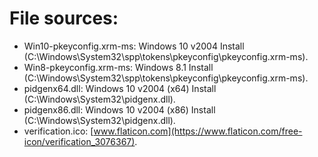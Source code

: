 # File sources:
* Win10-pkeyconfig.xrm-ms: Windows 10 v2004 Install (C:\Windows\System32\spp\tokens\pkeyconfig\pkeyconfig.xrm-ms).
* Win8-pkeyconfig.xrm-ms: Windows 8.1 Install (C:\Windows\System32\spp\tokens\pkeyconfig\pkeyconfig.xrm-ms).
* pidgenx64.dll: Windows 10 v2004 (x64) Install (C:\Windows\System32\pidgenx.dll).
* pidgenx86.dll: Windows 10 v2004 (x86) Install (C:\Windows\System32\pidgenx.dll).
* verification.ico: [www.flaticon.com](https://www.flaticon.com/free-icon/verification_3076367).